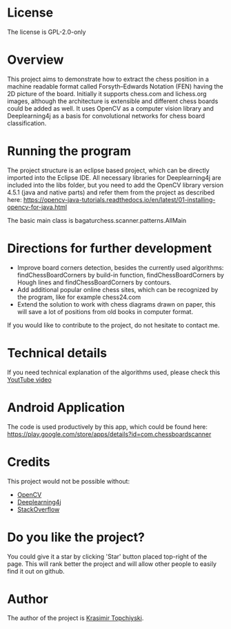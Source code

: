 # License

The license is GPL-2.0-only

# Overview

This project aims to demonstrate how to extract the chess position in a machine readable format called Forsyth–Edwards Notation (FEN) having the 2D picture of the board.
Initially it supports chess.com and lichess.org images, although the architecture is extensible and different chess boards could be added as well.
It uses OpenCV as a computer vision library and Deeplearning4j as a basis for convolutional networks for chess board classification.

# Running the program

The project structure is an eclipse based project, which can be directly imported into the Eclipse IDE.
All necessary libraries for Deeplearning4j are included into the libs folder, but you need to add the OpenCV library version 4.5.1 (java and native parts) and refer them from the project as described here: https://opencv-java-tutorials.readthedocs.io/en/latest/01-installing-opencv-for-java.html

The basic main class is bagaturchess.scanner.patterns.AllMain

# Directions for further development

  -  Improve board corners detection, besides the currently used algorithms: findChessBoardCorners by build-in function, findChessBoardCorners by Hough lines and findChessBoardCorners by contours.
  -  Add additional popular online chess sites, which can be recognized by the program, like for example chess24.com
  -  Extend the solution to work with chess diagrams drawn on paper, this will save a lot of positions from old books in computer format.

If you would like to contribute to the project, do not hesitate to contact me.

# Technical details
If you need technical explanation of the algorithms used, please check this [YoutTube video](https://youtu.be/PS5xAGx89mU)

# Android Application

The code is used productively by this app, which could be found here: https://play.google.com/store/apps/details?id=com.chessboardscanner

# Credits

This project would not be possible without:
  -  [OpenCV](https://opencv.org/)
  -  [Deeplearning4j](https://deeplearning4j.org/)
  -  [StackOverflow](https://stackoverflow.com/)

# Do you like the project?

You could give it a star by clicking 'Star' button placed top-right of the page.
This will rank better the project and will allow other people to easily find it out on github.

# Author

The author of the project is <a href="https://www.linkedin.com/in/topchiyski/">Krasimir Topchiyski</a>.
